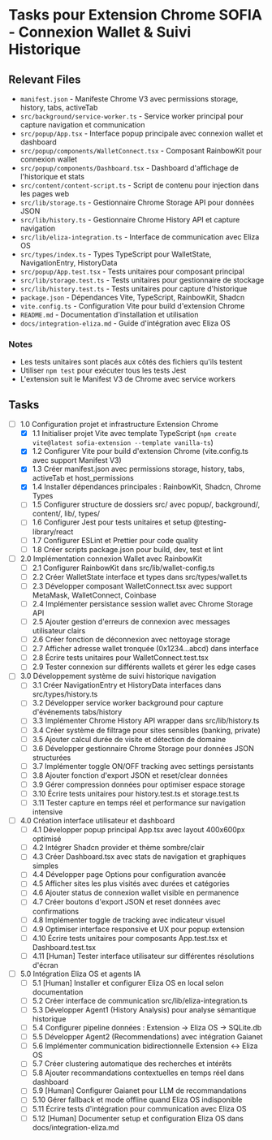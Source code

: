 # Tasks pour Extension Chrome SOFIA - Connexion Wallet & Suivi Historique

## Relevant Files

- `manifest.json` - Manifeste Chrome V3 avec permissions storage, history, tabs, activeTab
- `src/background/service-worker.ts` - Service worker principal pour capture navigation et communication
- `src/popup/App.tsx` - Interface popup principale avec connexion wallet et dashboard  
- `src/popup/components/WalletConnect.tsx` - Composant RainbowKit pour connexion wallet
- `src/popup/components/Dashboard.tsx` - Dashboard d'affichage de l'historique et stats
- `src/content/content-script.ts` - Script de contenu pour injection dans les pages web
- `src/lib/storage.ts` - Gestionnaire Chrome Storage API pour données JSON
- `src/lib/history.ts` - Gestionnaire Chrome History API et capture navigation
- `src/lib/eliza-integration.ts` - Interface de communication avec Eliza OS
- `src/types/index.ts` - Types TypeScript pour WalletState, NavigationEntry, HistoryData
- `src/popup/App.test.tsx` - Tests unitaires pour composant principal
- `src/lib/storage.test.ts` - Tests unitaires pour gestionnaire de stockage
- `src/lib/history.test.ts` - Tests unitaires pour capture d'historique
- `package.json` - Dépendances Vite, TypeScript, RainbowKit, Shadcn
- `vite.config.ts` - Configuration Vite pour build d'extension Chrome
- `README.md` - Documentation d'installation et utilisation
- `docs/integration-eliza.md` - Guide d'intégration avec Eliza OS

### Notes
- Les tests unitaires sont placés aux côtés des fichiers qu'ils testent
- Utiliser `npm test` pour exécuter tous les tests Jest
- L'extension suit le Manifest V3 de Chrome avec service workers

## Tasks

- [ ] 1.0 Configuration projet et infrastructure Extension Chrome
  - [x] 1.1 Initialiser projet Vite avec template TypeScript (`npm create vite@latest sofia-extension --template vanilla-ts`)
  - [x] 1.2 Configurer Vite pour build d'extension Chrome (vite.config.ts avec support Manifest V3)
  - [x] 1.3 Créer manifest.json avec permissions storage, history, tabs, activeTab et host_permissions
  - [x] 1.4 Installer dépendances principales : RainbowKit, Shadcn, Chrome Types
  - [ ] 1.5 Configurer structure de dossiers src/ avec popup/, background/, content/, lib/, types/
  - [ ] 1.6 Configurer Jest pour tests unitaires et setup @testing-library/react
  - [ ] 1.7 Configurer ESLint et Prettier pour code quality
  - [ ] 1.8 Créer scripts package.json pour build, dev, test et lint

- [ ] 2.0 Implémentation connexion Wallet avec RainbowKit
  - [ ] 2.1 Configurer RainbowKit dans src/lib/wallet-config.ts
  - [ ] 2.2 Créer WalletState interface et types dans src/types/wallet.ts
  - [ ] 2.3 Développer composant WalletConnect.tsx avec support MetaMask, WalletConnect, Coinbase
  - [ ] 2.4 Implémenter persistance session wallet avec Chrome Storage API
  - [ ] 2.5 Ajouter gestion d'erreurs de connexion avec messages utilisateur clairs
  - [ ] 2.6 Créer fonction de déconnexion avec nettoyage storage
  - [ ] 2.7 Afficher adresse wallet tronquée (0x1234...abcd) dans interface
  - [ ] 2.8 Écrire tests unitaires pour WalletConnect.test.tsx
  - [ ] 2.9 Tester connexion sur différents wallets et gérer les edge cases

- [ ] 3.0 Développement système de suivi historique navigation
  - [ ] 3.1 Créer NavigationEntry et HistoryData interfaces dans src/types/history.ts
  - [ ] 3.2 Développer service worker background pour capture d'événements tabs/history
  - [ ] 3.3 Implémenter Chrome History API wrapper dans src/lib/history.ts
  - [ ] 3.4 Créer système de filtrage pour sites sensibles (banking, private)
  - [ ] 3.5 Ajouter calcul durée de visite et détection de domaine
  - [ ] 3.6 Développer gestionnaire Chrome Storage pour données JSON structurées
  - [ ] 3.7 Implémenter toggle ON/OFF tracking avec settings persistants
  - [ ] 3.8 Ajouter fonction d'export JSON et reset/clear données
  - [ ] 3.9 Gérer compression données pour optimiser espace storage
  - [ ] 3.10 Écrire tests unitaires pour history.test.ts et storage.test.ts
  - [ ] 3.11 Tester capture en temps réel et performance sur navigation intensive

- [ ] 4.0 Création interface utilisateur et dashboard
  - [ ] 4.1 Développer popup principal App.tsx avec layout 400x600px optimisé
  - [ ] 4.2 Intégrer Shadcn provider et thème sombre/clair
  - [ ] 4.3 Créer Dashboard.tsx avec stats de navigation et graphiques simples
  - [ ] 4.4 Développer page Options pour configuration avancée
  - [ ] 4.5 Afficher sites les plus visités avec durées et catégories
  - [ ] 4.6 Ajouter status de connexion wallet visible en permanence
  - [ ] 4.7 Créer boutons d'export JSON et reset données avec confirmations
  - [ ] 4.8 Implémenter toggle de tracking avec indicateur visuel
  - [ ] 4.9 Optimiser interface responsive et UX pour popup extension
  - [ ] 4.10 Écrire tests unitaires pour composants App.test.tsx et Dashboard.test.tsx
  - [ ] 4.11 [Human] Tester interface utilisateur sur différentes résolutions d'écran

- [ ] 5.0 Intégration Eliza OS et agents IA
  - [ ] 5.1 [Human] Installer et configurer Eliza OS en local selon documentation
  - [ ] 5.2 Créer interface de communication src/lib/eliza-integration.ts
  - [ ] 5.3 Développer Agent1 (History Analysis) pour analyse sémantique historique
  - [ ] 5.4 Configurer pipeline données : Extension → Eliza OS → SQLite.db
  - [ ] 5.5 Développer Agent2 (Recommendations) avec intégration Gaianet
  - [ ] 5.6 Implémenter communication bidirectionnelle Extension ↔ Eliza OS
  - [ ] 5.7 Créer clustering automatique des recherches et intérêts
  - [ ] 5.8 Ajouter recommandations contextuelles en temps réel dans dashboard
  - [ ] 5.9 [Human] Configurer Gaianet pour LLM de recommandations
  - [ ] 5.10 Gérer fallback et mode offline quand Eliza OS indisponible
  - [ ] 5.11 Écrire tests d'intégration pour communication avec Eliza OS
  - [ ] 5.12 [Human] Documenter setup et configuration Eliza OS dans docs/integration-eliza.md 